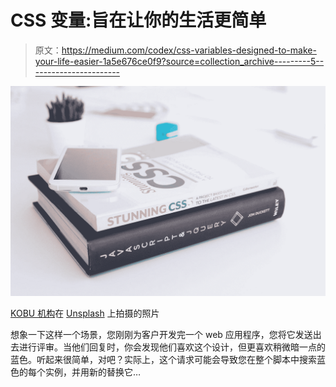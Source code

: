 # CSS 变量:旨在让你的生活更简单

> 原文：<https://medium.com/codex/css-variables-designed-to-make-your-life-easier-1a5e676ce0f9?source=collection_archive---------5----------------------->

![](img/89fc1beb9d05fc7d1fdabd2d6f1bb2d9.png)

[KOBU 机构](https://unsplash.com/@kobuagency?utm_source=medium&utm_medium=referral)在 [Unsplash](https://unsplash.com?utm_source=medium&utm_medium=referral) 上拍摄的照片

想象一下这样一个场景，您刚刚为客户开发完一个 web 应用程序，您将它发送出去进行评审。当他们回复时，你会发现他们喜欢这个设计，但更喜欢稍微暗一点的蓝色。听起来很简单，对吧？实际上，这个请求可能会导致您在整个脚本中搜索蓝色的每个实例，并用新的替换它…